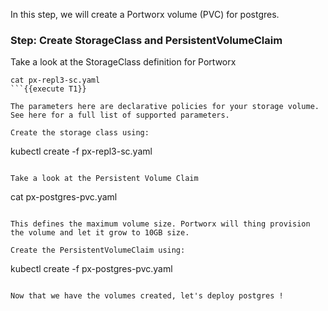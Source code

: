 In this step, we will create a Portworx volume (PVC) for postgres.

### Step: Create StorageClass and PersistentVolumeClaim

Take a look at the StorageClass definition for Portworx
```
cat px-repl3-sc.yaml
```{{execute T1}}

The parameters here are declarative policies for your storage volume. See here for a full list of supported parameters.
  
Create the storage class using:
```
kubectl create -f px-repl3-sc.yaml
```{{execute T1}}

Take a look at the Persistent Volume Claim
```
cat px-postgres-pvc.yaml
```{{execute T1}}

This defines the maximum volume size. Portworx will thing provision the volume and let it grow to 10GB size.
 
Create the PersistentVolumeClaim using:
```
kubectl create -f px-postgres-pvc.yaml
```{{execute T1}}

Now that we have the volumes created, let's deploy postgres !
